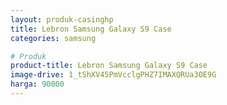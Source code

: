 ```yaml
---
layout: produk-casinghp
title: Lebron Samsung Galaxy S9 Case
categories: samsung

# Produk
product-title: Lebron Samsung Galaxy S9 Case
image-drive: 1_tShXV45PmVcclgPHZ7IMAXQRUa3OE9G
harga: 90000
---
```

